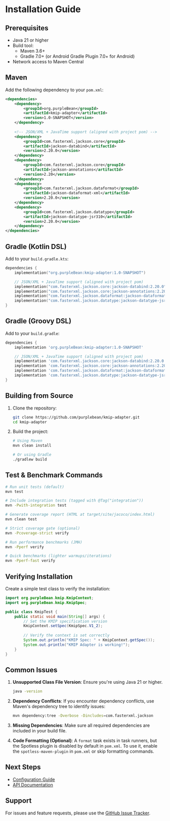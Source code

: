# Installation Guide

## Prerequisites

- Java 21 or higher
- Build tool:
  - Maven 3.6+
  - Gradle 7.0+ (or Android Gradle Plugin 7.0+ for Android)
- Network access to Maven Central

## Maven

Add the following dependency to your `pom.xml`:

```xml
<dependencies>
    <dependency>
        <groupId>org.purpleBean</groupId>
        <artifactId>kmip-adapter</artifactId>
        <version>1.0-SNAPSHOT</version>
    </dependency>
    
    <!-- JSON/XML + JavaTime support (aligned with project pom) -->
    <dependency>
        <groupId>com.fasterxml.jackson.core</groupId>
        <artifactId>jackson-databind</artifactId>
        <version>2.20.0</version>
    </dependency>
    <dependency>
        <groupId>com.fasterxml.jackson.core</groupId>
        <artifactId>jackson-annotations</artifactId>
        <version>2.20</version>
    </dependency>
    <dependency>
        <groupId>com.fasterxml.jackson.dataformat</groupId>
        <artifactId>jackson-dataformat-xml</artifactId>
        <version>2.20.0</version>
    </dependency>
    <dependency>
        <groupId>com.fasterxml.jackson.datatype</groupId>
        <artifactId>jackson-datatype-jsr310</artifactId>
        <version>2.20.0</version>
    </dependency>
</dependencies>
```

## Gradle (Kotlin DSL)

Add to your `build.gradle.kts`:

```kotlin
dependencies {
    implementation("org.purpleBean:kmip-adapter:1.0-SNAPSHOT")

    // JSON/XML + JavaTime support (aligned with project pom)
    implementation("com.fasterxml.jackson.core:jackson-databind:2.20.0")
    implementation("com.fasterxml.jackson.core:jackson-annotations:2.20")
    implementation("com.fasterxml.jackson.dataformat:jackson-dataformat-xml:2.20.0")
    implementation("com.fasterxml.jackson.datatype:jackson-datatype-jsr310:2.20.0")
}
```

## Gradle (Groovy DSL)

Add to your `build.gradle`:

```groovy
dependencies {
    implementation 'org.purpleBean:kmip-adapter:1.0-SNAPSHOT'

    // JSON/XML + JavaTime support (aligned with project pom)
    implementation 'com.fasterxml.jackson.core:jackson-databind:2.20.0'
    implementation 'com.fasterxml.jackson.core:jackson-annotations:2.20'
    implementation 'com.fasterxml.jackson.dataformat:jackson-dataformat-xml:2.20.0'
    implementation 'com.fasterxml.jackson.datatype:jackson-datatype-jsr310:2.20.0'
}
```

## Building from Source

1. Clone the repository:
   ```bash
   git clone https://github.com/purplebean/kmip-adapter.git
   cd kmip-adapter
   ```

2. Build the project:
   ```bash
   # Using Maven
   mvn clean install
   
   # Or using Gradle
   ./gradlew build
   ```

## Test & Benchmark Commands

```bash
# Run unit tests (default)
mvn test

# Include integration tests (tagged with @Tag("integration"))
mvn -Pwith-integration test

# Generate coverage report (HTML at target/site/jacoco/index.html)
mvn clean test

# Strict coverage gate (optional)
mvn -Pcoverage-strict verify

# Run performance benchmarks (JMH)
mvn -Pperf verify

# Quick benchmarks (lighter warmups/iterations)
mvn -Pperf-fast verify
```

## Verifying Installation

Create a simple test class to verify the installation:

```java
import org.purpleBean.kmip.KmipContext;
import org.purpleBean.kmip.KmipSpec;

public class KmipTest {
    public static void main(String[] args) {
        // Set the KMIP specification version
        KmipContext.setSpec(KmipSpec.V1_2);
        
        // Verify the context is set correctly
        System.out.println("KMIP Spec: " + KmipContext.getSpec());
        System.out.println("KMIP Adapter is working!");
    }
}
```

## Common Issues

1. **Unsupported Class File Version**: Ensure you're using Java 21 or higher.
   ```bash
   java -version
   ```

2. **Dependency Conflicts**: If you encounter dependency conflicts, use Maven's dependency tree to identify issues:
   ```bash
   mvn dependency:tree -Dverbose -Dincludes=com.fasterxml.jackson
   ```

3. **Missing Dependencies**: Make sure all required dependencies are included in your build file.

4. **Code Formatting (Optional)**: A `format` task exists in task runners, but the Spotless plugin is disabled by default in `pom.xml`. To use it, enable the `spotless-maven-plugin` in `pom.xml` or skip formatting commands.

## Next Steps

- [Configuration Guide](./configuration.md)
- [API Documentation](../04-api/)

## Support

For issues and feature requests, please use the [GitHub Issue Tracker](https://github.com/purplebean/kmip-adapter/issues).
